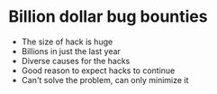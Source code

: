 # Billion dollar bug bounties

- The size of hack is huge
- Billions in just the last year
- Diverse causes for the hacks
- Good reason to expect hacks to continue
- Can't solve the problem, can only minimize it

